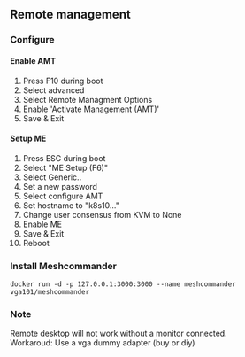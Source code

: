 ## Remote management 

### Configure

#### Enable AMT
1. Press F10 during boot
2. Select advanced
3. Select Remote Managment Options
4. Enable 'Activate Management (AMT)'
5. Save & Exit


#### Setup ME
1. Press ESC during boot
2. Select "ME Setup (F6)"
3. Select Generic..
4. Set a new password
5. Select configure AMT
6. Set hostname to "k8s10..."
7. Change user consensus from KVM to None
8. Enable ME
9. Save & Exit
10. Reboot

### Install Meshcommander
```
docker run -d -p 127.0.0.1:3000:3000 --name meshcommander vga101/meshcommander
```


### Note
Remote desktop will not work without a monitor connected.   
Workaroud: Use a vga dummy adapter (buy or diy)
